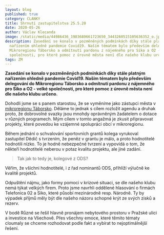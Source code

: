 ```yaml
---
layout: blog
published: true
category: CLANKY
title: Shrnutí zastupitelstva 25.5.20
date: 2020-05-26
author: Václav Klecanda
image: /static/media/44986436_1983689661723650_3443260515105636352_o.jpg
description: Zasedání se konalo v pozměněných podmínkách díky stále platným
  nařízením ohledně pandemie Covid19. Naším tématem bylo především delegování do
  Mikroregionu Táborsko a odmítnutí pardonu z nájemného pro Siko a O2 - velké
  společnosti, pro které pomoc z úrovně města není dle našeho klubu určeno.
tags: ZM
---
```

__Zasedání se konalo v pozměněných podmínkách díky stále platným nařízením ohledně pandemie Covid19. Naším tématem bylo především delegování do Mikroregionu Táborsko a odmítnutí pardonu z nájemného pro Siko a O2 - velké společnosti, pro které pomoc z úrovně města není dle našeho klubu určeno.__

Dohodli jsme se s panem starostou, že se vyměníme jako zástupci města v [mikroregionu Táborsko](https://www.mikroregiontaborsko.cz/). 
Děláme to jednak s cílem rozložit agendu a druhak proto, že dobrovolné svazky jsou mnohdy oprávněným žadatelem o dotace v různých programech. Mým cílem v tomto angažmá je zkusit připravovat projekty, které povedou ke vzájemné spolupráci obcí v mikroregionu.

Během jednání o schvalování sportovních grantů kolega vyrukoval zastupitel Dědič s tvrzením, že peněz v grantu je málo, a proto hodnotitelé hodnotili nízko. 
To je hodně nebezpečné tvrzení a vypovídá o tom, že někteří hodnotitelé neberou v potaz kvalitu projektu, ale jiné zadání. 

> Tak jak to tedy je, kolegové z ODS?

Věřím, že všichni hodnotitelé, i z řad nominantů ODS, přihlíží výlučně ke kvalitě projektů.

Odpuštění nájmu, jako formy pomoci v krizové situaci, se dle našeho klubu nemá týkat velkých firem. Proto jsme navrhli oddělené hlasování o firmách Telefonica 02 a Siko, které působí mezinárodně resp. Národně. Ty by výpadek příjmů měly být dle našeho názoru schopné krýt ze svých zisků a rezerv.

V bodě Různé se řešil hlavně pronájem nebytového prostoru v Pražské ulici a investice na Všechově. Přes všechny emoce, které těmito tématy cloumaly se chceme rozhodovat podle fakt a vybírat to nejoptimálnější řešení.
